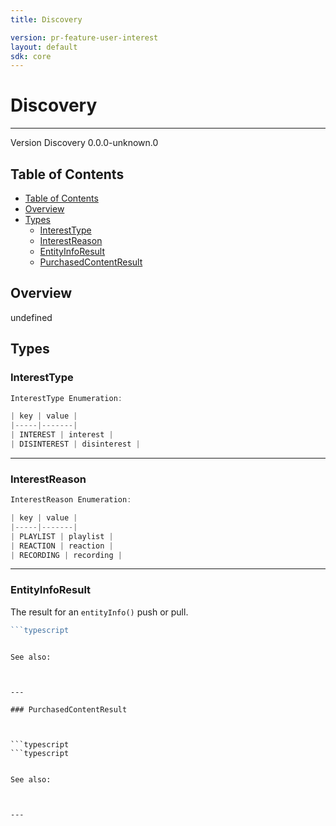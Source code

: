```yaml
---
title: Discovery

version: pr-feature-user-interest
layout: default
sdk: core
---
```


# Discovery

---

Version Discovery 0.0.0-unknown.0

## Table of Contents

- [Table of Contents](#table-of-contents)
- [Overview](#overview)
- [Types](#types)
  - [InterestType](#interesttype)
  - [InterestReason](#interestreason)
  - [EntityInfoResult](#entityinforesult)
  - [PurchasedContentResult](#purchasedcontentresult)

## Overview

undefined

## Types

### InterestType

```typescript
InterestType Enumeration:

| key | value |
|-----|-------|
| INTEREST | interest |
| DISINTEREST | disinterest |

```

---

### InterestReason

```typescript
InterestReason Enumeration:

| key | value |
|-----|-------|
| PLAYLIST | playlist |
| REACTION | reaction |
| RECORDING | recording |

```

---

### EntityInfoResult

The result for an `entityInfo()` push or pull.

````typescript
```typescript

````

````

See also:



---

### PurchasedContentResult



```typescript
```typescript

````

```

See also:



---
```
